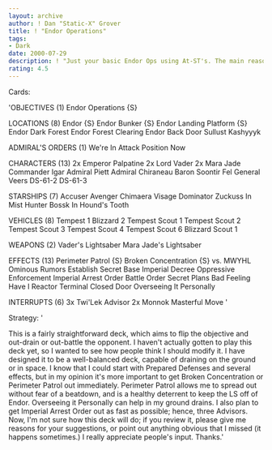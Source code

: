 ```yaml
---
layout: archive
author: ! Dan "Static-X" Grover
title: ! "Endor Operations"
tags:
- Dark
date: 2000-07-29
description: ! "Just your basic Endor Ops using At-ST's. The main reason I'm posting this is to see what I should change, so I would appreciate constructive critcism."
rating: 4.5
---
```

Cards: 

'OBJECTIVES (1)
Endor Operations {S}

LOCATIONS (8)
Endor {S}
Endor Bunker {S}
Endor Landing Platform {S}
Endor Dark Forest
Endor Forest Clearing
Endor Back Door
Sullust
Kashyyyk

ADMIRAL'S ORDERS (1)
We're In Attack Position Now

CHARACTERS (13)
2x Emperor Palpatine
2x Lord Vader
2x Mara Jade
Commander Igar
Admiral Piett
Admiral Chiraneau
Baron Soontir Fel
General Veers
DS-61-2
DS-61-3

STARSHIPS (7)
Accuser
Avenger
Chimaera
Visage
Dominator
Zuckuss In Mist Hunter
Bossk In Hound's Tooth

VEHICLES (8)
Tempest 1
Blizzard 2
Tempest Scout 1
Tempest Scout 2
Tempest Scout 3
Tempest Scout 4
Tempest Scout 6
Blizzard Scout 1

WEAPONS (2)
Vader's Lightsaber
Mara Jade's Lightsaber

EFFECTS (13)
Perimeter Patrol {S}
Broken Concentration {S} vs. MWYHL
Ominous Rumors
Establish Secret Base
Imperial Decree
Oppressive Enforcement
Imperial Arrest Order
Battle Order
Secret Plans
Bad Feeling Have I
Reactor Terminal
Closed Door
Overseeing It Personally

INTERRUPTS (6)
3x Twi'Lek Advisor
2x Monnok
Masterful Move
'

Strategy: '

This is a fairly straightforward deck, which aims to flip the objective and out-drain or out-battle the opponent. I haven't actually gotten to play this deck yet, so I wanted to see how people think I should modify it. I have designed it to be a well-balanced deck, capable of draining on the ground or in space. I know that I could start with Prepared Defenses and several effects, but in my opinion it's more important to get Broken Concentration or Perimeter Patrol out immediately. Perimeter Patrol allows me to spread out without fear of a beatdown, and is a healthy deterrent to keep the LS off of Endor. Overseeing it Personally can help in my ground drains. I also plan to get Imperial Arrest Order out as fast as possible; hence, three Advisors. Now, I'm not sure how this deck will do; if you review it, please give me reasons for your suggestions, or point out anything obvious that I missed (it happens sometimes.) I really appreciate people's input. Thanks.'
